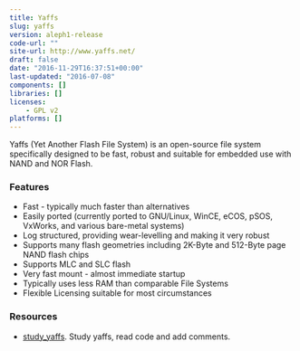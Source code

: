```yaml
---
title: Yaffs
slug: yaffs
version: aleph1-release
code-url: ""
site-url: http://www.yaffs.net/
draft: false
date: "2016-11-29T16:37:51+00:00"
last-updated: "2016-07-08"
components: []
libraries: []
licenses:
    - GPL v2
platforms: []
---
```

Yaffs (Yet Another Flash File System) is an open-source file system specifically designed to be fast, robust and suitable for embedded use with NAND and NOR Flash.

<!--more-->

### Features

- Fast - typically much faster than alternatives
- Easily ported (currently ported to GNU/Linux, WinCE, eCOS, pSOS, VxWorks, and various bare-metal systems)
- Log structured, providing wear-levelling and making it very robust
- Supports many flash geometries including 2K-Byte and 512-Byte page NAND flash chips
- Supports MLC and SLC flash
- Very fast mount - almost immediate startup
- Typically uses less RAM than comparable File Systems
- Flexible Licensing suitable for most circumstances

### Resources
<!--github-projects-->
- [study_yaffs](https://github.com/zhaogezhang/study_yaffs). Study yaffs, read code and add comments.
